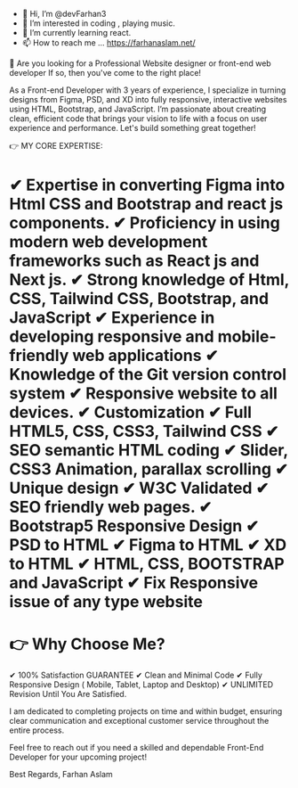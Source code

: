- 👋 Hi, I’m @devFarhan3
- 👀 I’m interested in coding , playing music.
- 🌱 I’m currently learning react.
- 📫 How to reach me ... https://farhanaslam.net/

🔎 Are you looking for a Professional Website designer or front-end web developer If so, then you've come to the right place!

As a Front-end Developer with 3 years of experience, I specialize in turning designs from Figma, PSD, and XD into fully responsive, interactive websites using HTML, Bootstrap, and JavaScript. I’m passionate about creating clean, efficient code that brings your vision to life with a focus on user experience and performance. Let's build something great together!

👉 MY CORE EXPERTISE:

✔ Expertise in converting Figma into Html CSS and Bootstrap and react js components.
✔ Proficiency in using modern web development frameworks such as React js and Next js.
✔ Strong knowledge of Html, CSS, Tailwind CSS, Bootstrap, and JavaScript
✔ Experience in developing responsive and mobile-friendly web applications
✔ Knowledge of the Git version control system
✔ Responsive website to all devices.
✔ Customization
✔ Full HTML5, CSS, CSS3, Tailwind CSS
✔ SEO semantic HTML coding
✔ Slider, CSS3 Animation, parallax scrolling
✔ Unique design
✔ W3C Validated
✔ SEO friendly web pages.
✔ Bootstrap5 Responsive Design
✔ PSD to HTML
✔ Figma to HTML
✔ XD to HTML
✔ HTML, CSS, BOOTSTRAP and JavaScript
✔ Fix Responsive issue of any type website
======================================

👉 Why Choose Me?
======================================
✔ 100% Satisfaction GUARANTEE
✔ Clean and Minimal Code
✔ Fully Responsive Design ( Mobile, Tablet, Laptop and Desktop)
✔ UNLIMITED Revision Until You Are Satisfied.

I am dedicated to completing projects on time and within budget, ensuring clear communication and exceptional customer service throughout the entire process.

Feel free to reach out if you need a skilled and dependable Front-End Developer for your upcoming project!

Best Regards,
Farhan Aslam

